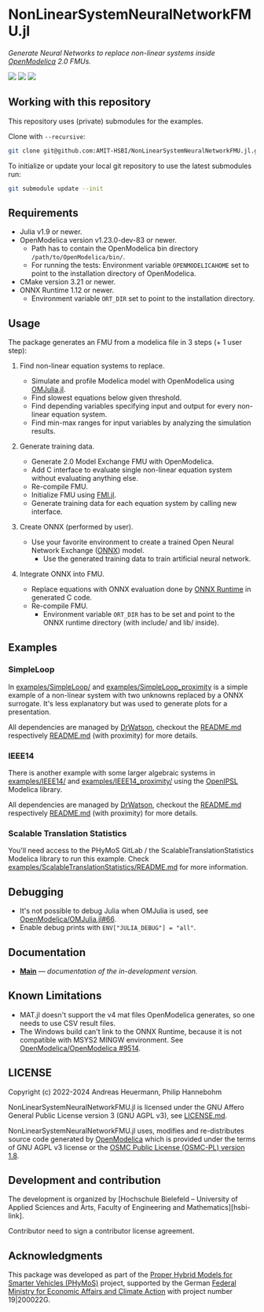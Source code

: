# NonLinearSystemNeuralNetworkFMU.jl

*Generate Neural Networks to replace non-linear systems inside [OpenModelica](https://openmodelica.org/) 2.0 FMUs.*

[![][docs-dev-img]][docs-dev-url] [![][GHA-img-linux]][GHA-url-linux] [![][GHA-img-win]][GHA-url-win]

## Working with this repository

This repository uses (private) submodules for the examples.

Clone with `--recursive`:

```bash
git clone git@github.com:AMIT-HSBI/NonLinearSystemNeuralNetworkFMU.jl.git --recursive
```

To initialize or update your local git repository to use the latest submodules run:

```bash
git submodule update --init
```

## Requirements

  - Julia v1.9 or newer.
  - OpenModelica version v1.23.0-dev-83 or newer.
    - Path has to contain the OpenModelica bin directory `/path/to/OpenModelica/bin/`.
    - For running the tests: Environment variable `OPENMODELICAHOME` set to point to the installation directory of OpenModelica.
  - CMake version 3.21 or newer.
  - ONNX Runtime 1.12 or newer.
    - Environment variable `ORT_DIR` set to point to the installation directory.

## Usage

The package generates an FMU from a modelica file in 3 steps (+ 1 user step):

  1. Find non-linear equation systems to replace.

      * Simulate and profile Modelica model with OpenModelica using
        [OMJulia.jl](https://github.com/OpenModelica/OMJulia.jl).
      * Find slowest equations below given threshold.
      * Find depending variables specifying input and output for every
        non-linear equation system.
      * Find min-max ranges for input variables by analyzing the simulation results.

  2. Generate training data.

      * Generate 2.0 Model Exchange FMU with OpenModelica.
      * Add C interface to evaluate single non-linear equation system without evaluating anything else.
      * Re-compile FMU.
      * Initialize FMU using [FMI.jl](https://github.com/ThummeTo/FMI.jl).
      * Generate training data for each equation system by calling new interface.

  3. Create ONNX (performed by user).

      * Use your favorite environment to create a trained Open Neural Network Exchange ([ONNX](https://onnx.ai/)) model.
        * Use the generated training data to train artificial neural network.

  4. Integrate ONNX into FMU.

      * Replace equations with ONNX evaluation done by [ONNX Runtime](https://onnxruntime.ai/) in generated C code.
      * Re-compile FMU.
        * Environment variable `ORT_DIR` has to be set and point to the ONNX runtime directory (with include/ and lib/ inside).

## Examples

### SimpleLoop

In [examples/SimpleLoop/](examples/SimpleLoop/) and
[examples/SimpleLoop_proximity](examples/SimpleLoop_proximity/) is a simple example
of a non-linear system with two unknowns replaced by a ONNX surrogate. It's less
explanatory but was used to generate plots for a presentation.

All dependencies are managed by [DrWatson](https://juliadynamics.github.io/DrWatson.jl/stable/),
checkout the [README.md](examples/SimpleLoop/README.md) respectively
[README.md](examples/SimpleLoop_proximity/README.md) (with proximity) for more details.

### IEEE14

There is another example with some larger algebraic systems in
[examples/IEEE14/](./examples/IEEE14/) and
[examples/IEEE14_proximity/](./examples/IEEE14_proximity/) using the
[OpenIPSL](https://github.com/OpenIPSL/OpenIPSL) Modelica library.

All dependencies are managed by [DrWatson](https://juliadynamics.github.io/DrWatson.jl/stable/),
checkout the [README.md](examples/IEEE14/README.md) respectively
[README.md](examples/IEEE14_proximity/README.md) (with proximity) for more details.

### Scalable Translation Statistics

You'll need access to the PHyMoS GitLab / the ScalableTranslationStatistics Modelica
library to run this example. Check
[examples/ScalableTranslationStatistics/README.md](examples/ScalableTranslationStatistics/README.md)
for more information.

## Debugging

  - It's not possible to debug Julia when OMJulia is used, see
    [OpenModelica/OMJulia.jl#66](https://github.com/OpenModelica/OMJulia.jl/issues/66).
  - Enable debug prints with `ENV["JULIA_DEBUG"] = "all"`.

## Documentation

- [**Main**][docs-dev-url] &mdash; *documentation of the in-development version.*

## Known Limitations

  - MAT.jl doesn't support the v4 mat files OpenModelica generates, so one
    needs to use CSV result files.
  - The Windows build can't link to the ONNX Runtime, because it is not compatible with MSYS2 MINGW environment. See [OpenModelica/OpenModelica #9514](https://github.com/OpenModelica/OpenModelica/issues/9514).

## LICENSE

Copyright (c) 2022-2024 Andreas Heuermann, Philip Hannebohm

NonLinearSystemNeuralNetworkFMU.jl is licensed under the GNU Affero General Public License
version 3 (GNU AGPL v3), see [LICENSE.md](./LICENSE.md).

NonLinearSystemNeuralNetworkFMU.jl uses, modifies and re-distributes source code generated
by [OpenModelica](https://openmodelica.org/) which is provided under the terms of GNU AGPL
v3 license or the [OSMC Public License (OSMC-PL) version 1.8](https://openmodelica.org/osmc-pl/osmc-pl-1.8.txt).

## Development and contribution

The development is organized by
[Hochschule Bielefeld – University of Applied Sciences and Arts, Faculty of Engineering and Mathematics][hsbi-link].

Contributor need to sign a contributor license agreement.

## Acknowledgments

This package was developed as part of the [Proper Hybrid Models for Smarter Vehicles (PHyMoS)](https://phymos.de/en/) project,
supported by the German [Federal Ministry for Economic Affairs and Climate Action](https://www.bmwk.de/Navigation/EN/Home/home.html)
with project number 19|200022G.

[docs-dev-img]: https://img.shields.io/badge/docs-dev-blue.svg
[docs-dev-url]: https://amit-hsbi.github.io/NonLinearSystemNeuralNetworkFMU.jl/dev/

[GHA-img-linux]: https://github.com/AMIT-HSBI/NonLinearSystemNeuralNetworkFMU.jl/actions/workflows/base-tests-linux.yml/badge.svg?branch=main
[GHA-url-linux]: https://github.com/AMIT-HSBI/NonLinearSystemNeuralNetworkFMU.jl/actions/workflows/base-tests-linux.yml
[GHA-img-win]: https://github.com/AMIT-HSBI/NonLinearSystemNeuralNetworkFMU.jl/actions/workflows/base-tests-windows.yml/badge.svg?branch=main
[GHA-url-win]: https://github.com/AMIT-HSBI/NonLinearSystemNeuralNetworkFMU.jl/actions/workflows/base-tests-windows.yml
